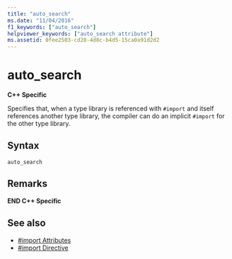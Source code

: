 ```yaml
---
title: "auto_search"
ms.date: "11/04/2016"
f1_keywords: ["auto_search"]
helpviewer_keywords: ["auto_search attribute"]
ms.assetid: 0fee2503-cd28-4d8c-b4d5-15ca0a91d2d2
---
```

# auto_search

**C++ Specific**

Specifies that, when a type library is referenced with `#import` and itself references another type library, the compiler can do an implicit `#import` for the other type library.

## Syntax

```
auto_search
```

## Remarks

**END C++ Specific**

## See also

- [#import Attributes](../preprocessor/hash-import-attributes-cpp.md)
- [#import Directive](../preprocessor/hash-import-directive-cpp.md)
